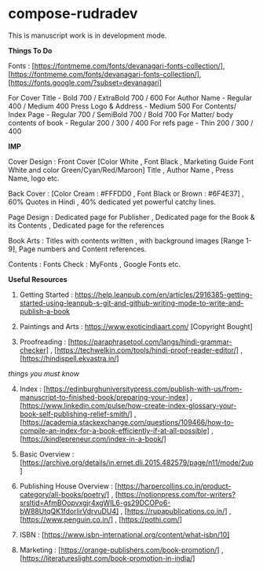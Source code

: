 # compose-rudradev
This is manuscript work is in development mode. 

**Things To Do**

Fonts : [https://fontmeme.com/fonts/devanagari-fonts-collection/], [https://fontmeme.com/fonts/devanagari-fonts-collection/], [https://fonts.google.com/?subset=devanagari]

For Cover Title - Bold 700 / ExtraBold 700 / 600
For Author Name - Regular 400 / Medium 400
Press Logo & Address - Medium 500
For Contents/ Index Page - Regular 700 / SemiBold 700 / Bold 700
For Matter/ body contents of book - Regular 200 / 300 / 400
For refs page - Thin 200 / 300 / 400

**IMP**

Cover Design : Front Cover [Color White , Font Black ,  Marketing Guide Font White and color Green/Cyan/Red/Maroon] Title , Author Name , Press Name, logo etc. 

Back Cover : [Color Cream : #FFFDD0 , Font Black or Brown : #6F4E37] , 60% Quotes in Hindi , 40% dedicated yet powerful catchy lines.

Page Design : Dedicated page for Publisher , Dedicated page for the Book & its Contents , Dedicated page for the references

Book Arts : Titles with contents written , with background images [Range 1-9], Page numbers and Content references.

Contents : Fonts Check : MyFonts , Google Fonts etc.


**Useful Resources**

1. Getting Started : https://help.leanpub.com/en/articles/2916385-getting-started-using-leanpub-s-git-and-github-writing-mode-to-write-and-publish-a-book

2. Paintings and Arts : https://www.exoticindiaart.com/ [Copyright Bought]

3. Proofreading : [https://paraphrasetool.com/langs/hindi-grammar-checker] , [https://techwelkin.com/tools/hindi-proof-reader-editor/] , [https://hindispell.ekvastra.in/]


*things you must know*


4. Index : [https://edinburghuniversitypress.com/publish-with-us/from-manuscript-to-finished-book/preparing-your-index] , [https://www.linkedin.com/pulse/how-create-index-glossary-your-book-self-publishing-relief-smith/] , [https://academia.stackexchange.com/questions/109466/how-to-compile-an-index-for-a-book-efficiently-if-at-all-possible] , [https://kindlepreneur.com/index-in-a-book/]

5. Basic Overview : [https://archive.org/details/in.ernet.dli.2015.482579/page/n11/mode/2up]

6. Publishing House Overview : [https://harpercollins.co.in/product-category/all-books/poetry/] ,  [https://notionpress.com/for-writers?srsltid=AfmBOopvxgjr4xgWIL6-gs29DCOPo6-bW88UtqQK1fdorlirVdrvuDU4] , [https://rupapublications.co.in/] , [https://www.penguin.co.in/] , [https://pothi.com/]

7. ISBN : [https://www.isbn-international.org/content/what-isbn/10]

8. Marketing : [https://orange-publishers.com/book-promotion/] , [https://literatureslight.com/book-promotion-in-india/]

